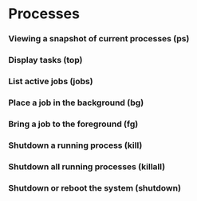 # Processes

### Viewing a snapshot of current processes (ps)
### Display tasks (top)
### List active jobs (jobs)
### Place a job in the background (bg)
### Bring a job to the foreground (fg)
### Shutdown a running process (kill)
### Shutdown all running processes (killall)
### Shutdown or reboot the system (shutdown)
